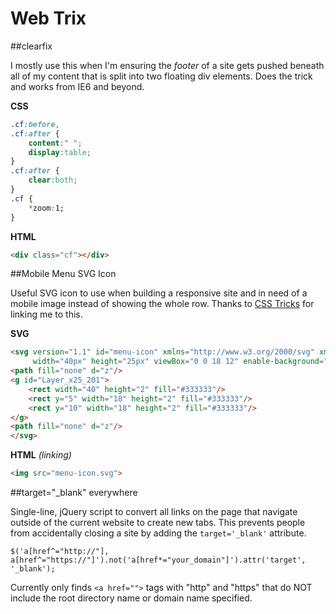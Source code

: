 Web Trix
========

##clearfix

I mostly use this when I'm ensuring the *footer* of a site gets pushed beneath all of my content that is split into two floating div elements. Does the trick and works from IE6 and beyond.

**CSS**

```CSS
.cf:before,
.cf:after {
	content:" ";
	display:table;
}
.cf:after {
	clear:both;
}
.cf {
	*zoom:1;
}
```
**HTML**

```HTML
<div class="cf"></div>
```

##Mobile Menu SVG Icon

Useful SVG icon to use when building a responsive site and in need of a mobile image instead of showing the whole row. Thanks to [CSS Tricks](http://css-tricks.com/three-line-menu-navicon/) for linking me to this.

**SVG**

```HTML
<svg version="1.1" id="menu-icon" xmlns="http://www.w3.org/2000/svg" xmlns:xlink="http://www.w3.org/1999/xlink" x="0px" y="0px"
	 width="40px" height="25px" viewBox="0 0 18 12" enable-background="new 0 0 18 12" xml:space="preserve">
<path fill="none" d="z"/>
<g id="Layer_x25_201">
	<rect width="40" height="2" fill="#333333"/>
	<rect y="5" width="18" height="2" fill="#333333"/>
	<rect y="10" width="18" height="2" fill="#333333"/>
</g>
<path fill="none" d="z"/>
</svg>
```

**HTML** *(linking)*
```HTML
<img src="menu-icon.svg">
```

##target="_blank" everywhere

Single-line, jQuery script to convert all links on the page that navigate outside of the current website to create new tabs. This prevents people from accidentally closing a site by adding the `target='_blank'` attribute.

```JS
$('a[href^="http://"], a[href^="https://"]').not('a[href*="your_domain"]').attr('target', '_blank');
```

Currently only finds `<a href="">` tags with "http" and "https" that do NOT include the root directory name or domain name specified.